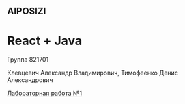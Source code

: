 ## AIPOSIZI

# React + Java

Группа 821701


Клевцевич Александр Владимирович, Тимофеенко Денис Александрович


[Лабораторная работа №1](lab-1)
